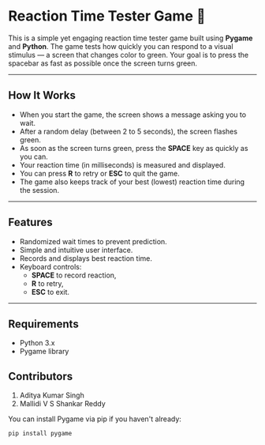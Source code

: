 # Reaction Time Tester Game 🧠

This is a simple yet engaging reaction time tester game built using **Pygame** and **Python**. The game tests how quickly you can respond to a visual stimulus — a screen that changes color to green. Your goal is to press the spacebar as fast as possible once the screen turns green.

---

## How It Works

- When you start the game, the screen shows a message asking you to wait.
- After a random delay (between 2 to 5 seconds), the screen flashes green.
- As soon as the screen turns green, press the **SPACE** key as quickly as you can.
- Your reaction time (in milliseconds) is measured and displayed.
- You can press **R** to retry or **ESC** to quit the game.
- The game also keeps track of your best (lowest) reaction time during the session.

---

## Features

- Randomized wait times to prevent prediction.
- Simple and intuitive user interface.
- Records and displays best reaction time.
- Keyboard controls: 
  - **SPACE** to record reaction,
  - **R** to retry,
  - **ESC** to exit.

---

## Requirements

- Python 3.x
- Pygame library

## Contributors 
1. Aditya Kumar Singh
2. Mallidi V S Shankar Reddy 

You can install Pygame via pip if you haven't already:

```bash
pip install pygame

